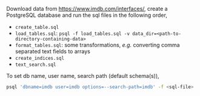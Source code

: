 Download data from https://www.imdb.com/interfaces/, create a PostgreSQL database and run the sql files in the following order,

- `create_table.sql`
- `load_tables.sql`: `psql -f load_tables.sql -v data_dir=<path-to-directory-containing-data>`
- `format_tables.sql`: some transformations, *e.g.* converting comma separated text fields to arrays
- `create_indices.sql`
- `text_search.sql`

To set db name, user name, search path (default schema(s)),

```sh
psql 'dbname=imdb user=imdb options=--search-path=imdb' -f <sql-file>
```
